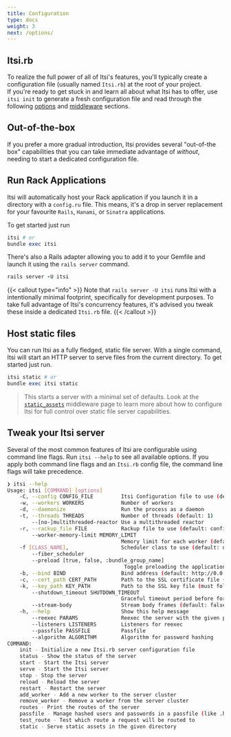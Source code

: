 ```yaml
---
title: Configuration
type: docs
weight: 3
next: /options/
---
```


## Itsi.rb
To realize the full power of all of Itsi's features, you'll typically create a configuration file
(usually named `Itsi.rb`) at the root of your project.<br/>
If you're ready to get stuck in and learn all about what Itsi has to offer, use
`itsi init` to generate a fresh configuration file and read through the following [options](/options/) and [middleware](/middleware/) sections.


## Out-of-the-box
If you prefer a more gradual introduction, Itsi provides several "out-of-the box" capabilities that you can take immediate advantage of *without*, needing to start a dedicated configuration file.



## Run Rack Applications
Itsi will automatically host your Rack application if you launch it in a directory with a `config.ru` file.
This means, it's a drop in server replacement for your favourite `Rails`, `Hanami`, or `Sinatra` applications.

To get started just run
```ruby
itsi # or
bundle exec itsi
```

There's also a Rails adapter allowing you to add it to your Gemfile and launch it using the `rails server` command.

```ruby
rails server -U itsi
```
{{< callout type="info" >}}
  Note that `rails server -U itsi` runs Itsi with a intentionally minimal footprint, specifically for development purposes. To take full advantage of Itsi's concurrency features,
it's advised you tweak these inside a dedicated `Itsi.rb` file.
  {{< /callout >}}



## Host static files
You can run Itsi as a fully fledged, static file server.
With a single command, Itsi will start an HTTP server to serve files from the current directory.
To get started just run.
```ruby
itsi static # or
bundle exec itsi static
```

> This starts a server with a minimal set of defaults. Look at the [`static_assets`](/middleware/static_assets) middleware page to learn more about how to configure Itsi for full control over static file server capabilities.

## Tweak your Itsi server
Several of the most common features of Itsi are configurable using command line flags.
Run `itsi --help` to see all available options. If you apply both command line flags and an `Itsi.rb` config file, the command line flags will take precedence.

```bash
❯ itsi --help
Usage: itsi [COMMAND] [options]
    -C, --config CONFIG_FILE         Itsi Configuration file to use (default: Itsi.rb)
    -w, --workers WORKERS            Number of workers
    -d, --daemonize                  Run the process as a daemon
    -t, --threads THREADS            Number of threads (default: 1)
        --[no-]multithreaded-reactor Use a multithreaded reactor
    -r, --rackup_file FILE           Rackup file to use (default: config.ru)
        --worker-memory-limit MEMORY_LIMIT
                                     Memory limit for each worker (default: None). If this limit is breached the worker is gracefully restarted
    -f [CLASS_NAME],                 Scheduler class to use (default: nil). Provide blank or true to use Itsi::Scheduler, or a classname to use an alternative scheduler
        --fiber_scheduler
        --preload [true, false, :bundle_group_name]
                                      Toggle preloading the application
    -b, --bind BIND                  Bind address (default: http://0.0.0.0:3000). You can specify this flag multiple times to bind to multiple addresses.
    -c, --cert_path CERT_PATH        Path to the SSL certificate file (must follow a --bind option). You can specify this flag multiple times.
    -k, --key_path KEY_PATH          Path to the SSL key file (must follow a --bind option). You can specify this flag multiple times.
        --shutdown_timeout SHUTDOWN_TIMEOUT
                                     Graceful timeout period before forcing workers to shutdown
        --stream-body                Stream body frames (default: false for best compatibility)
    -h, --help                       Show this help message
        --reexec PARAMS              Reexec the server with the given parameters
        --listeners LISTENERS        Listeners for reexec
        --passfile PASSFILE          Passfile
        --algorithm ALGORITHM        Algorithm for password hashing
COMMAND:
    init - Initialize a new Itsi.rb server configuration file
    status - Show the status of the server
    start - Start the Itsi server
    serve - Start the Itsi server
    stop - Stop the server
    reload - Reload the server
    restart - Restart the server
    add_worker - Add a new worker to the server cluster
    remove_worker - Remove a worker from the server cluster
    routes - Print the routes of the server
    passfile - Manage hashed users and passwords in a passfile (like .htpasswd). [add, remove, list]
    test_route - Test which route a request will be routed to
    static - Serve static assets in the given directory

```

